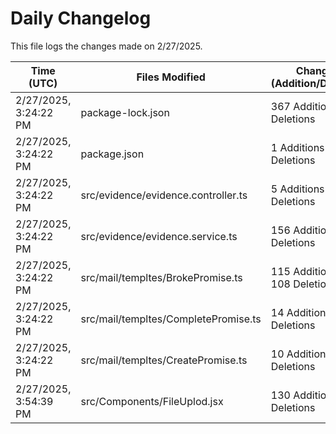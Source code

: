 # Daily Changelog

This file logs the changes made on 2/27/2025.

| Time (UTC)             | Files Modified                    | Changes (Addition/Deletion) |
|------------------------|-----------------------------------|-----------------------------|
| 2/27/2025, 3:24:22 PM | package-lock.json | 367 Additions & 1 Deletions |
| 2/27/2025, 3:24:22 PM | package.json | 1 Additions & 0 Deletions |
| 2/27/2025, 3:24:22 PM | src/evidence/evidence.controller.ts | 5 Additions & 0 Deletions |
| 2/27/2025, 3:24:22 PM | src/evidence/evidence.service.ts | 156 Additions & 92 Deletions |
| 2/27/2025, 3:24:22 PM | src/mail/templtes/BrokePromise.ts | 115 Additions & 108 Deletions |
| 2/27/2025, 3:24:22 PM | src/mail/templtes/CompletePromise.ts | 14 Additions & 7 Deletions |
| 2/27/2025, 3:24:22 PM | src/mail/templtes/CreatePromise.ts | 10 Additions & 11 Deletions |
| 2/27/2025, 3:54:39 PM | src/Components/FileUplod.jsx | 130 Additions & 43 Deletions|
